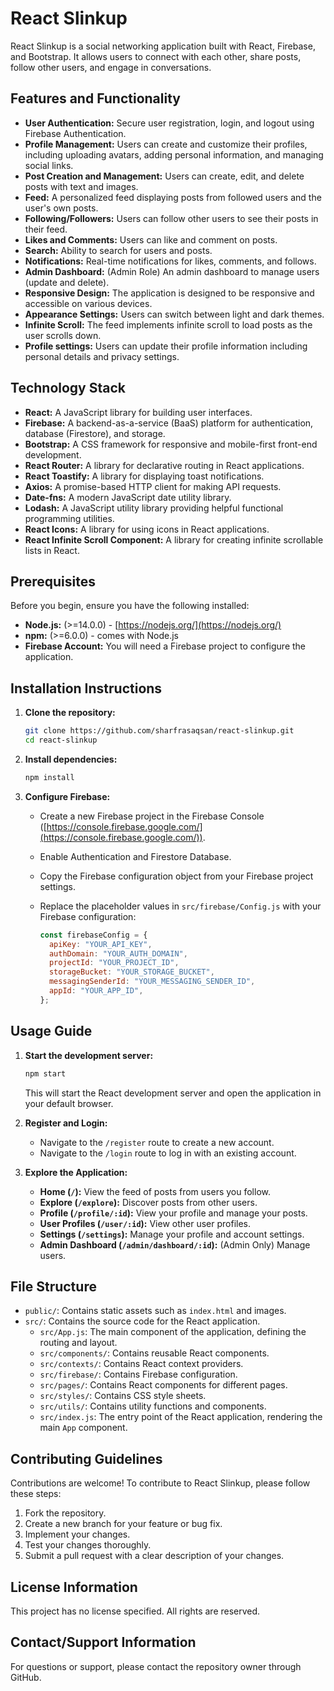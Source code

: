 # React Slinkup

React Slinkup is a social networking application built with React, Firebase, and Bootstrap. It allows users to connect with each other, share posts, follow other users, and engage in conversations.

## Features and Functionality

-   **User Authentication:** Secure user registration, login, and logout using Firebase Authentication.
-   **Profile Management:** Users can create and customize their profiles, including uploading avatars, adding personal information, and managing social links.
-   **Post Creation and Management:** Users can create, edit, and delete posts with text and images.
-   **Feed:** A personalized feed displaying posts from followed users and the user's own posts.
-   **Following/Followers:** Users can follow other users to see their posts in their feed.
-   **Likes and Comments:** Users can like and comment on posts.
-   **Search:** Ability to search for users and posts.
-   **Notifications:** Real-time notifications for likes, comments, and follows.
-   **Admin Dashboard:** (Admin Role) An admin dashboard to manage users (update and delete).
-   **Responsive Design:** The application is designed to be responsive and accessible on various devices.
-   **Appearance Settings:** Users can switch between light and dark themes.
-   **Infinite Scroll:** The feed implements infinite scroll to load posts as the user scrolls down.
-   **Profile settings:** Users can update their profile information including personal details and privacy settings.

## Technology Stack

-   **React:** A JavaScript library for building user interfaces.
-   **Firebase:** A backend-as-a-service (BaaS) platform for authentication, database (Firestore), and storage.
-   **Bootstrap:** A CSS framework for responsive and mobile-first front-end development.
-   **React Router:** A library for declarative routing in React applications.
-   **React Toastify:** A library for displaying toast notifications.
-   **Axios:** A promise-based HTTP client for making API requests.
-   **Date-fns:** A modern JavaScript date utility library.
-   **Lodash:** A JavaScript utility library providing helpful functional programming utilities.
-   **React Icons:** A library for using icons in React applications.
-   **React Infinite Scroll Component:** A library for creating infinite scrollable lists in React.

## Prerequisites

Before you begin, ensure you have the following installed:

-   **Node.js:** (>=14.0.0) - [https://nodejs.org/](https://nodejs.org/)
-   **npm:** (>=6.0.0) - comes with Node.js
-   **Firebase Account:** You will need a Firebase project to configure the application.

## Installation Instructions

1.  **Clone the repository:**

    ```bash
    git clone https://github.com/sharfrasaqsan/react-slinkup.git
    cd react-slinkup
    ```

2.  **Install dependencies:**

    ```bash
    npm install
    ```

3.  **Configure Firebase:**

    -   Create a new Firebase project in the Firebase Console ([https://console.firebase.google.com/](https://console.firebase.google.com/)).
    -   Enable Authentication and Firestore Database.
    -   Copy the Firebase configuration object from your Firebase project settings.
    -   Replace the placeholder values in `src/firebase/Config.js` with your Firebase configuration:

        ```javascript
        const firebaseConfig = {
          apiKey: "YOUR_API_KEY",
          authDomain: "YOUR_AUTH_DOMAIN",
          projectId: "YOUR_PROJECT_ID",
          storageBucket: "YOUR_STORAGE_BUCKET",
          messagingSenderId: "YOUR_MESSAGING_SENDER_ID",
          appId: "YOUR_APP_ID",
        };
        ```

## Usage Guide

1.  **Start the development server:**

    ```bash
    npm start
    ```

    This will start the React development server and open the application in your default browser.

2.  **Register and Login:**
    -   Navigate to the `/register` route to create a new account.
    -   Navigate to the `/login` route to log in with an existing account.

3.  **Explore the Application:**
    -   **Home (`/`):** View the feed of posts from users you follow.
    -   **Explore (`/explore`):** Discover posts from other users.
    -   **Profile (`/profile/:id`):** View your profile and manage your posts.
    -   **User Profiles (`/user/:id`):** View other user profiles.
    -   **Settings (`/settings`):** Manage your profile and account settings.
    -   **Admin Dashboard (`/admin/dashboard/:id`):** (Admin Only) Manage users.

## File Structure

-   `public/`: Contains static assets such as `index.html` and images.
-   `src/`: Contains the source code for the React application.
    -   `src/App.js`: The main component of the application, defining the routing and layout.
    -   `src/components/`: Contains reusable React components.
    -   `src/contexts/`: Contains React context providers.
    -   `src/firebase/`: Contains Firebase configuration.
    -   `src/pages/`: Contains React components for different pages.
    -   `src/styles/`: Contains CSS style sheets.
    -   `src/utils/`: Contains utility functions and components.
    -   `src/index.js`: The entry point of the React application, rendering the main `App` component.

## Contributing Guidelines

Contributions are welcome! To contribute to React Slinkup, please follow these steps:

1.  Fork the repository.
2.  Create a new branch for your feature or bug fix.
3.  Implement your changes.
4.  Test your changes thoroughly.
5.  Submit a pull request with a clear description of your changes.

## License Information

This project has no license specified. All rights are reserved.

## Contact/Support Information

For questions or support, please contact the repository owner through GitHub.